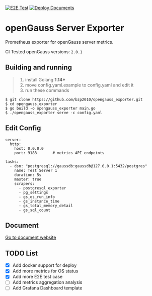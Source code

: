 [![E2E Test](https://github.com/bzp2010/opengauss_exporter/actions/workflows/e2e-test.yaml/badge.svg?branch=main)](https://github.com/bzp2010/opengauss_exporter/actions/workflows/e2e-test.yaml)
[![Deploy Documents](https://github.com/bzp2010/opengauss_exporter/actions/workflows/docs-deploy.yml/badge.svg)](https://github.com/bzp2010/opengauss_exporter/actions/workflows/docs-deploy.yml)

# openGauss Server Exporter
Prometheus exporter for openGauss server metrics.

CI Tested openGauss versions: `2.0.1`

## Building and running
> 1. install Golang **1.14+**   
> 2. move config.yaml.example to config.yaml and edit it   
> 3. run these commands   

```shell
$ git clone https://github.com/bzp2010/opengauss_exporter.git
$ cd opengauss_exporter
$ go build -o opengauss_exporter main.go
$ ./opengauss_exporter serve -c config.yaml
```

## Edit Config

```
server:
  http:
    host: 0.0.0.0
    port: 9188       # metrics API endpoints

tasks:
  - dsn: "postgresql://gaussdb:gaussdb@127.0.0.1:5432/postgres"
    name: Test Server 1
    duration: 5s
    master: true
    scrapers:
      - postgresql_exporter
      - pg_settings
      - gs_os_run_info
      - gs_instance_time
      - gs_total_memory_detail
      - gs_sql_count
```
## Document
[Go to document website](https://bzp2010.github.io/opengauss_exporter/)

## TODO List
- [x] Add docker support for deploy
- [x] Add more metrics for OS status
- [x] Add more E2E test case
- [ ] Add metrics aggregation analysis
- [ ] Add Grafana Dashboard template
